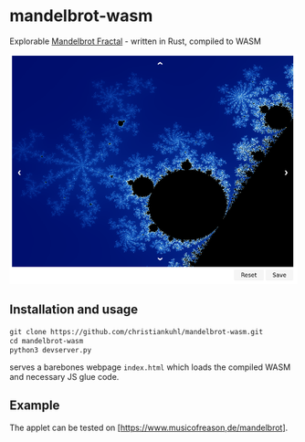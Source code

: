 # mandelbrot-wasm
Explorable [Mandelbrot Fractal](https://en.wikipedia.org/wiki/Mandelbrot_set) - written in Rust, compiled to WASM

![mandelbrot-rs](https://github.com/christiankuhl/mandelbrot-wasm/raw/master/screenshot.png "mandelbrot-wasm")

## Installation and usage

```
git clone https://github.com/christiankuhl/mandelbrot-wasm.git
cd mandelbrot-wasm
python3 devserver.py
```
serves a barebones webpage `index.html` which loads the compiled WASM and necessary JS glue code.

## Example
The applet can be tested on [https://www.musicofreason,de/mandelbrot].